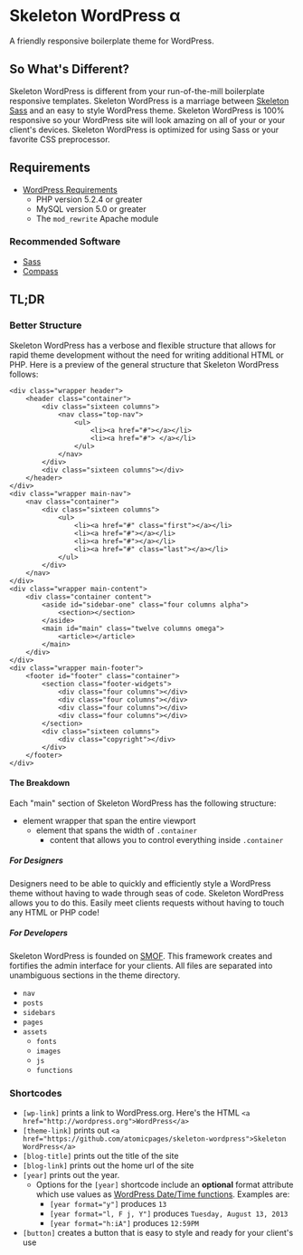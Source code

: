 Skeleton WordPress &alpha;
==========================

A friendly responsive boilerplate theme for WordPress.

## So What's Different?
Skeleton WordPress is different from your run-of-the-mill boilerplate responsive templates. Skeleton WordPress is a marriage between [Skeleton Sass](https://github.com/atomicpages/skeleton-sass) and an easy to style WordPress theme. Skeleton WordPress is 100% responsive so your WordPress site will look amazing on all of your or your client's devices. Skeleton WordPress is optimized for using Sass or your favorite CSS preprocessor.

## Requirements
* [WordPress Requirements](http://wordpress.org/about/requirements/)
	* PHP version 5.2.4 or greater
	* MySQL version 5.0 or greater
	* The `mod_rewrite` Apache module

### Recommended Software
* [Sass](http://sass-lang.com/)
* [Compass](http://compass-style.org/)

## TL;DR

### Better Structure
Skeleton WordPress has a verbose and flexible structure that allows for rapid theme development without the need for writing additional HTML or PHP. Here is a preview of the general structure that Skeleton WordPress follows:


```
<div class="wrapper header">
	<header class="container">
		<div class="sixteen columns">
			<nav class="top-nav">
				<ul>
					<li><a href="#"></a></li>
					<li><a href="#"> </a></li>
				</ul>
			</nav>
		</div>
		<div class="sixteen columns"></div>
	</header>
</div>
<div class="wrapper main-nav">
	<nav class="container">
		<div class="sixteen columns">
			<ul>
				<li><a href="#" class="first"></a></li>
				<li><a href="#"></a></li>
				<li><a href="#"></a></li>
				<li><a href="#" class="last"></a></li>
			</ul>
		</div>
	</nav>
</div>
<div class="wrapper main-content">
	<div class="container content">
		<aside id="sidebar-one" class="four columns alpha">
			<section></section>
		</aside>
		<main id="main" class="twelve columns omega">
			<article></article>
		</main>
	</div>
</div>
<div class="wrapper main-footer">
	<footer id="footer" class="container">
		<section class="footer-widgets">
			<div class="four columns"></div>
			<div class="four columns"></div>
			<div class="four columns"></div>
			<div class="four columns"></div>
		</section>
		<div class="sixteen columns">
			<div class="copyright"></div>
		</div>
	</footer>
</div>
```

#### The Breakdown
Each "main" section of Skeleton WordPress has the following structure:

* element wrapper that span the entire viewport
	* element that spans the width of `.container`
		* content that allows you to control everything inside `.container`

##### For Designers
Designers need to be able to quickly and efficiently style a WordPress theme without having to wade through seas of code. Skeleton WordPress allows you to do this. Easily meet clients requests without having to touch any HTML or PHP code!

##### For Developers
Skeleton WordPress is founded on [SMOF](https://github.com/syamilmj/Options-Framework). This framework creates and fortifies the admin interface for your clients. All files are separated into unambiguous sections in the theme directory.

* `nav`
* `posts`
* `sidebars`
* `pages`
* `assets`
	* `fonts`
	* `images`
	* `js`
	* `functions`


### Shortcodes
* `[wp-link]` prints a link to WordPress.org. Here's the HTML `<a href="http://wordpress.org">WordPress</a>`
* `[theme-link]` prints out `<a href="https://github.com/atomicpages/skeleton-wordpress">Skeleton WordPress</a>`
* `[blog-title]` prints out the title of the site
* `[blog-link]` prints out the home url of the site
* `[year]` prints out the year.
	* Options for the `[year]` shortcode include an **optional** format attribute which use values as [WordPress Date/Time functions](http://codex.wordpress.org/Formatting_Date_and_Time). Examples are:
		* `[year format="y"]` produces `13`
		* `[year format="l, F j, Y"]` produces `Tuesday, August 13, 2013`
		* `[year format="h:iA"]` produces `12:59PM`
* `[button]` creates a button that is easy to style and ready for your client's use